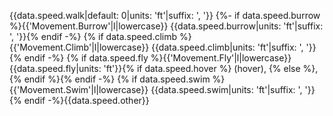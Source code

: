 {{data.speed.walk|default: 0|units: 'ft'|suffix: ', '}}
{%- if data.speed.burrow %}{{'Movement.Burrow'|l|lowercase}} {{data.speed.burrow|units: 'ft'|suffix: ', '}}{% endif -%}
{% if data.speed.climb %}{{'Movement.Climb'|l|lowercase}} {{data.speed.climb|units: 'ft'|suffix: ', '}}{% endif -%}
{% if data.speed.fly %}{{'Movement.Fly'|l|lowercase}} {{data.speed.fly|units: 'ft'}}{% if data.speed.hover %} (hover), {% else %}, {% endif %}{% endif -%}
{% if data.speed.swim %}{{'Movement.Swim'|l|lowercase}} {{data.speed.swim|units: 'ft'|suffix: ', '}}{% endif -%}{{data.speed.other}}